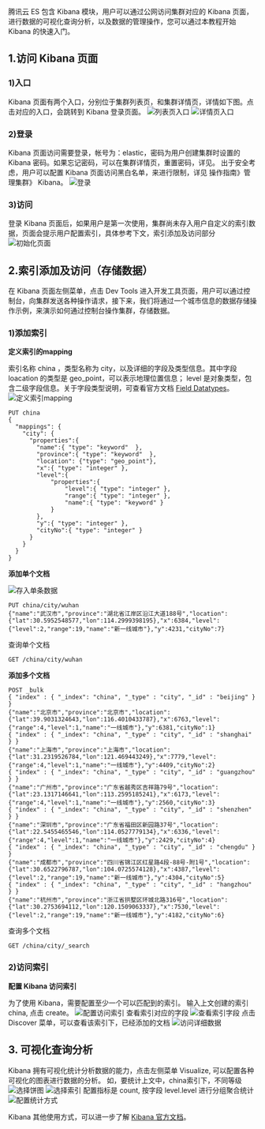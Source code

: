 腾讯云 ES 包含 Kibana 模块，用户可以通过公网访问集群对应的 Kibana 页面，进行数据的可视化查询分析，以及数据的管理操作，您可以通过本教程开始 Kibana 的快速入门。

## 1.访问 Kibana 页面

### 1)入口
Kibana 页面有两个入口，分别位于集群列表页，和集群详情页，详情如下图。点击对应的入口，会跳转到 Kibana 登录页面。
![列表页入口](https://main.qcloudimg.com/raw/c5230463b6f924c8fd595ccd56dd089a.png)
![详情页入口](https://main.qcloudimg.com/raw/8b5f3df4484358dc5e31c9e6cadb2f6f.png)

### 2)登录
Kibana 页面访问需要登录，帐号为：elastic，密码为用户创建集群时设置的 Kibana 密码。如果忘记密码，可以在集群详情页，重置密码，详见。
出于安全考虑，用户可以配置 Kibana 页面访问黑白名单，来进行限制，详见 操作指南》管理集群》 Kibana。
![登录](https://main.qcloudimg.com/raw/f8e782332c96770f1faeb9dfc78c430c.png)

### 3)访问
登录 Kibana 页面后，如果用户是第一次使用，集群尚未存入用户自定义的索引数据，页面会提示用户配置索引，具体参考下文，索引添加及访问部分
![初始化页面](https://main.qcloudimg.com/raw/0edfec77af83c8cbc65afe3c7a545ad0.png)

## 2.索引添加及访问（存储数据） 
在 Kibana 页面左侧菜单，点击 Dev Tools 进入开发工具页面，用户可以通过控制台，向集群发送各种操作请求，接下来，我们将通过一个城市信息的数据存储操作示例，来演示如何通过控制台操作集群，存储数据。

### 1)添加索引

**定义索引的mapping**

索引名称 china ，类型名称为 city，以及详细的字段及类型信息。其中字段 loacation 的类型是 geo_point，可以表示地理位置信息； level 是对象类型，包含二级字段信息。关于字段类型说明，可查看官方文档 [Field Datatypes](https://www.elastic.co/guide/en/elasticsearch/reference/5.6/mapping-types.html)。
![定义索引mapping](https://main.qcloudimg.com/raw/82f3de324cc82b3673f0438afe6ddcb9.png)
```
PUT china
{
  "mappings": {
    "city": {
      "properties":{
        "name":{ "type": "keyword"  }, 
        "province":{ "type": "keyword"  }, 
        "location": {"type": "geo_point"},
        "x":{ "type": "integer" },
        "level":{
            "properties":{                
                "level":{ "type": "integer" },
                "range":{ "type": "integer" },
                "name":{ "type": "keyword" }
            }
        },
        "y":{ "type": "integer" },
        "cityNo":{ "type": "integer" } 
      }
    }
  }
}
```

**添加单个文档**

![存入单条数据](https://main.qcloudimg.com/raw/1ca53899fe58347c285665d71160289b.png)
```
PUT china/city/wuhan 
{"name":"武汉市","province":"湖北省江岸区沿江大道188号","location":{"lat":30.5952548577,"lon":114.2999398195},"x":6384,"level":{"level":2,"range":19,"name":"新一线城市"},"y":4231,"cityNo":7}
```

查询单个文档
```
GET /china/city/wuhan
```

**添加多个文档**

```
POST _bulk
{ "index" : { "_index": "china", "_type" : "city", "_id" : "beijing" } }
{"name":"北京市","province":"北京市","location":{"lat":39.9031324643,"lon":116.4010433787},"x":6763,"level":{"range":4,"level":1,"name":"一线城市"},"y":6381,"cityNo":1}
{ "index" : { "_index": "china", "_type" : "city", "_id" : "shanghai" } }
{"name":"上海市","province":"上海市","location":{"lat":31.2319526784,"lon":121.469443249},"x":7779,"level":{"range":4,"level":1,"name":"一线城市"},"y":4409,"cityNo":2}
{ "index" : { "_index": "china", "_type" : "city", "_id" : "guangzhou" } }
{"name":"广州市","province":"广东省越秀区吉祥路79号","location":{"lat":23.1317146641,"lon":113.2595185241},"x":6173,"level":{"range":4,"level":1,"name":"一线城市"},"y":2560,"cityNo":3}
{ "index" : { "_index": "china", "_type" : "city", "_id" : "shenzhen" } }
{"name":"深圳市","province":"广东省福田区新园路37号","location":{"lat":22.5455465546,"lon":114.0527779134},"x":6336,"level":{"range":4,"level":1,"name":"一线城市"},"y":2429,"cityNo":4}
{ "index" : { "_index": "china", "_type" : "city", "_id" : "chengdu" } }
{"name":"成都市","province":"四川省锦江区红星路4段-88号-附1号","location":{"lat":30.6522796787,"lon":104.0725574128},"x":4387,"level":{"level":2,"range":19,"name":"新一线城市"},"y":4304,"cityNo":5}
{ "index" : { "_index": "china", "_type" : "city", "_id" : "hangzhou" } }
{"name":"杭州市","province":"浙江省拱墅区环城北路316号","location":{"lat":30.2753694112,"lon":120.1509063337},"x":7530,"level":{"level":2,"range":19,"name":"新一线城市"},"y":4182,"cityNo":6}
```

查询多个文档
```
GET /china/city/_search
```

### 2)访问索引

**配置 Kibana 访问索引**

为了使用 Kibana，需要配置至少一个可以匹配到的索引。 输入上文创建的索引 china, 点击 create。
![配置访问索引](https://main.qcloudimg.com/raw/5210fa2ce137edaaed20bf459d8dc3f7.png)
查看索引对应的字段
![查看索引字段](https://main.qcloudimg.com/raw/0158dab743148ead2f1abcfaf7ce507b.png)
点击 Discover 菜单，可以查看该索引下，已经添加的文档
![访问详细数据](https://main.qcloudimg.com/raw/d0f8b710d44d411f8938fd56c4f08c57.png)

## 3. 可视化查询分析

Kibana 拥有可视化统计分析数据的能力，点击左侧菜单 Visualize, 可以配置各种可视化的图表进行数据的分析。
如，要统计上文中，china索引下，不同等级
![选择饼图](https://main.qcloudimg.com/raw/a3a51ce39e7c659e8193b0f4f6400c01.png)
![选择索引](https://main.qcloudimg.com/raw/809c96ac06c47620d2240d75a7cba2dd.png)
配置指标是 count, 按字段 level.level 进行分组聚合统计
![配置统计方式](https://main.qcloudimg.com/raw/393599fb4ab811b92149e162b365e52f.png)



Kibana 其他使用方式，可以进一步了解 [Kibana 官方文档](https://www.elastic.co/guide/en/kibana/5.6/getting-started.html)。


